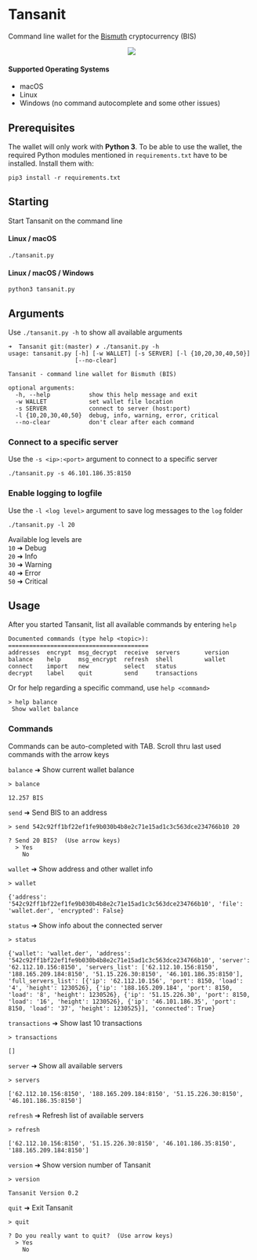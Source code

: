 # Tansanit
Command line wallet for the [Bismuth](https://bismuth.cz) cryptocurrency (BIS)

<p align="center">
    <a href="https://asciinema.org/a/257189" target="_blank"><img src="https://asciinema.org/a/257189.svg" /></a>
</p>

#### Supported Operating Systems
- macOS
- Linux
- Windows (no command autocomplete and some other issues)

## Prerequisites
The wallet will only work with **Python 3**. To be able to use the wallet, the required Python modules mentioned in `requirements.txt` have to be installed. Install them with:

```
pip3 install -r requirements.txt
```

## Starting
Start Tansanit on the command line

#### Linux / macOS

```
./tansanit.py
```

#### Linux / macOS / Windows

```
python3 tansanit.py
```

## Arguments
Use `./tansanit.py -h` to show all available arguments

```
➜  Tansanit git:(master) ✗ ./tansanit.py -h
usage: tansanit.py [-h] [-w WALLET] [-s SERVER] [-l {10,20,30,40,50}]
                   [--no-clear]

Tansanit - command line wallet for Bismuth (BIS)

optional arguments:
  -h, --help           show this help message and exit
  -w WALLET            set wallet file location
  -s SERVER            connect to server (host:port)
  -l {10,20,30,40,50}  debug, info, warning, error, critical
  --no-clear           don't clear after each command
```

### Connect to a specific server
Use the `-s <ip>:<port>` argument to connect to a specific server

```
./tansanit.py -s 46.101.186.35:8150
```

### Enable logging to logfile
Use the `-l <log level>` argument to save log messages to the `log` folder

```
./tansanit.py -l 20
```

Available log levels are  
`10` ➜ Debug  
`20` ➜ Info  
`30` ➜ Warning  
`40` ➜ Error  
`50` ➜ Critical  

## Usage
After you started Tansanit, list all available commands by entering `help`

```
Documented commands (type help <topic>):
========================================
addresses  encrypt  msg_decrypt  receive  servers       version
balance    help     msg_encrypt  refresh  shell         wallet
connect    import   new          select   status
decrypt    label    quit         send     transactions
```

Or for help regarding a specific command, use `help <command>`

```
> help balance
 Show wallet balance 
```

### Commands
Commands can be auto-completed with TAB. Scroll thru last used commands with the arrow keys

`balance` ➜ Show current wallet balance  

```
> balance

12.257 BIS
```

`send` ➜ Send BIS to an address  

```
> send 542c92ff1bf22ef1fe9b030b4b8e2c71e15ad1c3c563dce234766b10 20

? Send 20 BIS?  (Use arrow keys)
  > Yes
    No
```

`wallet` ➜ Show address and other wallet info  

```
> wallet

{'address': '542c92ff1bf22ef1fe9b030b4b8e2c71e15ad1c3c563dce234766b10', 'file': 'wallet.der', 'encrypted': False}
```

`status` ➜ Show info about the connected server  

```
> status

{'wallet': 'wallet.der', 'address': '542c92ff1bf22ef1fe9b030b4b8e2c71e15ad1c3c563dce234766b10', 'server': '62.112.10.156:8150', 'servers_list': ['62.112.10.156:8150', '188.165.209.184:8150', '51.15.226.30:8150', '46.101.186.35:8150'], 'full_servers_list': [{'ip': '62.112.10.156', 'port': 8150, 'load': '4', 'height': 1230526}, {'ip': '188.165.209.184', 'port': 8150, 'load': '8', 'height': 1230526}, {'ip': '51.15.226.30', 'port': 8150, 'load': '16', 'height': 1230526}, {'ip': '46.101.186.35', 'port': 8150, 'load': '37', 'height': 1230525}], 'connected': True}
```

`transactions` ➜ Show last 10 transactions  

```
> transactions

[]
```

`server` ➜ Show all available servers  

```
> servers

['62.112.10.156:8150', '188.165.209.184:8150', '51.15.226.30:8150', '46.101.186.35:8150']
```

`refresh` ➜ Refresh list of available servers  

```
> refresh

['62.112.10.156:8150', '51.15.226.30:8150', '46.101.186.35:8150', '188.165.209.184:8150']
```

`version` ➜ Show version number of Tansanit  

```
> version

Tansanit Version 0.2
```

`quit` ➜ Exit Tansanit  

```
> quit

? Do you really want to quit?  (Use arrow keys)
  > Yes
    No
```